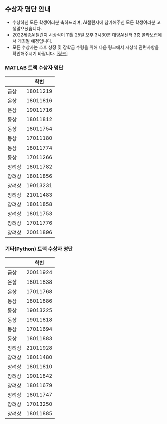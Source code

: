 ## 수상자 명단 안내

- 수상하신 모든 학생여러분 축하드리며, AI챌린지에 참가해주신 모든 학생여러분 고생많으셨습니다.
- 2022세종AI챌린지 시상식이 11월 25일 오후 3시30분 대양AI센터 3층 콜라보랩에서 개최될 예정입니다.
- 모든 수상자는 추후 상장 및 장학금 수령을 위해 다음 링크에서 시상식 관련사항을 확인해주시기 바랍니다. [[링크]](https://forms.gle/KEr82GtTNbYqvfUc7)

### MATLAB 트랙 수상자 명단

||학번|
|----|----|
|금상|18011219|
|은상|18011816|
|은상|19011716|
|동상|18011812|
|동상|18011754|
|동상|17011180|
|동상|18011774|
|동상|17011266|
|장려상|18011782|
|장려상|18011856|
|장려상|19013231|
|장려상|21011483|
|장려상|18011858|
|장려상|18011753|
|장려상|17011776|
|장려상|20011896|


### 기타(Python) 트랙 수상자 명단

||학번|
|----|----|
|금상|20011924|
|은상|18011838|
|은상|17011768|
|동상|18011886|
|동상|19013225|
|동상|19011818|
|동상|17011694|
|동상|18011883|
|장려상|21011928|
|장려상|18011480|
|장려상|18011810|
|장려상|19011842|
|장려상|18011679|
|장려상|18011747|
|장려상|17013250|
|장려상|18011885|

